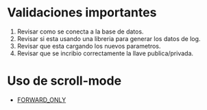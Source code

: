 # Validaciones importantes
1. Revisar como se conecta a la base de datos.
2. Revisar si esta usando una libreria para generar los datos de log.
3. Revisar que esta cargando los nuevos parametros.
4. Revisar que se incribio correctamente la llave publica/privada.
# Uso de scroll-mode
- [FORWARD_ONLY](../resources/20191226104748.md)
